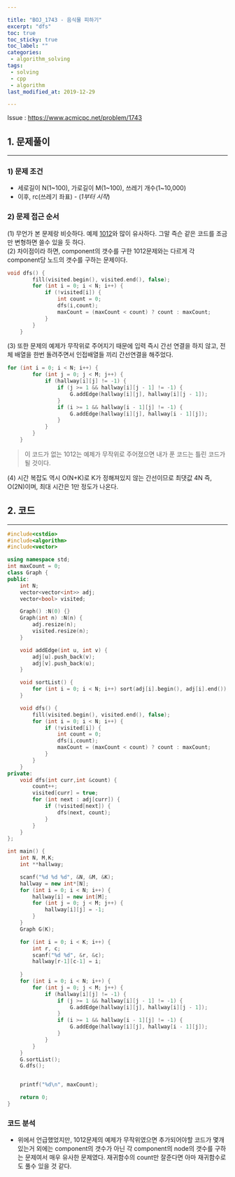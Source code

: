 ```yaml
---

title: "BOJ_1743 - 음식물 피하기"  
excerpt: "dfs"  
toc: true  
toc_sticky: true  
toc_label: ""  
categories:  
 - algorithm_solving  
tags:  
 - solving  
 - cpp  
 - algorithm
last_modified_at: 2019-12-29

---
```


Issue : <https://www.acmicpc.net/problem/1743>

## 1. 문제풀이  

- - -

### 1) 문제 조건

- 세로길이 N(1~100), 가로길이 M(1~100), 쓰레기 개수(1~10,000)  
- 이후, rc(쓰레기 좌표) - (*1부터 시작*)

### 2) 문제 접근 순서

(1) 무언가 본 문제랑 비슷하다. 예제 [1012](https://sekyushin.github.io/algorithm_solving/BOJ-1012/)와 많이 유사하다. 그말 즉슨 같은 코드를 조금만 변형하면 쓸수 있을 듯 하다.  
(2) 차이점이라 하면, component의 갯수를 구한 1012문제와는 다르게 각 component당 노드의 갯수를 구하는 문제이다.  

```cpp
void dfs() {
		fill(visited.begin(), visited.end(), false);
		for (int i = 0; i < N; i++) {
			if (!visited[i]) {
				int count = 0;
				dfs(i,count);
				maxCount = (maxCount < count) ? count : maxCount;
			}
		}
	}
```

(3) 또한 문제의 예제가 무작위로 주어지기 때문에 입력 즉시 간선 연결을 하지 않고, 전체 배열을 한번 돌려주면서 인접배열들 끼리 간선연결을 해주었다.  

```cpp
for (int i = 0; i < N; i++) {
		for (int j = 0; j < M; j++) {
			if (hallway[i][j] != -1) {
				if (j >= 1 && hallway[i][j - 1] != -1) {
					G.addEdge(hallway[i][j], hallway[i][j - 1]);
				}
				if (i >= 1 && hallway[i - 1][j] != -1) {
					G.addEdge(hallway[i][j], hallway[i - 1][j]);
				}
			}
		}
	}
```

> 이 코드가 없는 1012는 예제가 무작위로 주어졌으면 내가 푼 코드는 틀린 코드가 될 것이다.  

(4) 시간 복잡도 역시 O(N+K)로 K가 정해져있지 않는 간선이므로 최댓값 4N 즉, O(2N)이며, 최대 시간은 1만 정도가 나온다.  

## 2. 코드

- - -

```cpp
#include<cstdio>
#include<algorithm>
#include<vector>

using namespace std;
int maxCount = 0;
class Graph {
public:
	int N;
	vector<vector<int>> adj;
	vector<bool> visited;

	Graph() :N(0) {}
	Graph(int n) :N(n) {
		adj.resize(n);
		visited.resize(n);
	}

	void addEdge(int u, int v) {
		adj[u].push_back(v);
		adj[v].push_back(u);
	}

	void sortList() {
		for (int i = 0; i < N; i++) sort(adj[i].begin(), adj[i].end());
	}

	void dfs() {
		fill(visited.begin(), visited.end(), false);
		for (int i = 0; i < N; i++) {
			if (!visited[i]) {
				int count = 0;
				dfs(i,count);
				maxCount = (maxCount < count) ? count : maxCount;
			}
		}
	}
private:
	void dfs(int curr,int &count) {
		count++;
		visited[curr] = true;
		for (int next : adj[curr]) {
			if (!visited[next]) {
				dfs(next, count);
			}
		}
	}
};

int main() {
	int N, M,K;
	int **hallway;

	scanf("%d %d %d", &N, &M, &K);
	hallway = new int*[N];
	for (int i = 0; i < N; i++) {
		hallway[i] = new int[M];
		for (int j = 0; j < M; j++) {
			hallway[i][j] = -1;
		}
	}
	Graph G(K);

	for (int i = 0; i < K; i++) {
		int r, c;
		scanf("%d %d", &r, &c);
		hallway[r-1][c-1] = i;
		
	}
	for (int i = 0; i < N; i++) {
		for (int j = 0; j < M; j++) {
			if (hallway[i][j] != -1) {
				if (j >= 1 && hallway[i][j - 1] != -1) {
					G.addEdge(hallway[i][j], hallway[i][j - 1]);
				}
				if (i >= 1 && hallway[i - 1][j] != -1) {
					G.addEdge(hallway[i][j], hallway[i - 1][j]);
				}
			}
		}
	}
	G.sortList();
	G.dfs();


	printf("%d\n", maxCount);

	return 0;
}
```  

### 코드 분석

- 위에서 언급했었지만, 1012문제의 예제가 무작위였으면 추가되어야할 코드가 몇개 있는거 외에는 component의 갯수가 아닌 각 component의 node의 갯수를 구하는 문제여서 매우 유사한 문제였다. 재귀함수의 count만 잘준다면 아마 재귀함수로도 풀수 있을 것 같다.  
